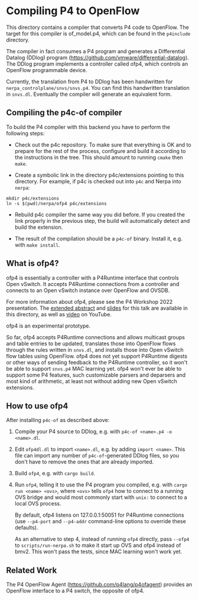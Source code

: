 # Compiling P4 to OpenFlow

This directory contains a compiler that converts P4 code to OpenFlow.
The target for this compiler is of_model.p4, which can be found in the
`p4include` directory.

The compiler in fact consumes a P4 program and generates a
Differential Datalog (DDlog) program
(https://github.com/vmware/differential-datalog).  The DDlog program
implements a controller called ofp4, which controls an OpenFlow
programmable device.

Currently, the translation from P4 to DDlog has been handwritten for
`nerpa_controlplane/snvs/snvs.p4`.  You can find this handwritten
translation in `snvs.dl`.  Eventually the compiler will generate an
equivalent form.

## Compiling the p4c-of compiler

To build the P4 compiler with this backend you have to perform the
following steps:

* Check out the p4c repository.  To make sure that everything is OK
  and to prepare for the rest of the process, configure and build it
  according to the instructions in the tree.  This should amount to
  running `cmake` then `make`.

* Create a symbolic link in the directory p4c/extensions pointing to
  this directory.  For example, if p4c is checked out into `p4c` and
  Nerpa into `nerpa`:

```
mkdir p4c/extensions
ln -s $(pwd)/nerpa/ofp4 p4c/extensions
```

* Rebuild p4c compiler the same way you did before.  If you created
  the link properly in the previous step, the build will automatically
  detect and build the extension.

* The result of the compilation should be a `p4c-of` binary.  Install
  it, e.g. with `make install`.

## What is ofp4?

ofp4 is essentially a controller with a P4Runtime interface that
controls Open vSwitch.  It accepts P4Runtime connections from a
controller and connects to an Open vSwitch instance over OpenFlow and
OVSDB.

For more information about ofp4, please see the P4 Workshop 2022
presentation.  The [extended abstract](p4-workshop-paper.pdf) and
[slides](p4-workshop-slides.pdf) for this talk are available in this
directory, as well as
[video](https://www.youtube.com/watch?v=OpBa7s8EcLg) on YouTube.

ofp4 is an experimental prototype.

So far, ofp4 accepts P4Runtime connections and allows multicast groups
and table entries to be updated, translates those into OpenFlow flows
through the rules written in `snvs.dl`, and installs those into Open
vSwitch flow tables using OpenFlow.  ofp4 does not yet support
P4Runtime digests or other ways of sending feedback to the P4Runtime
controller, so it won't be able to support `snvs.p4` MAC learning yet.
ofp4 won't ever be able to support some P4 features, such customizable
parsers and deparsers and most kind of arithmetic, at least not
without adding new Open vSwitch extensions.

## How to use ofp4

After installing `p4c-of` as described above:

1. Compile your P4 source to DDlog, e.g. with `p4c-of <name>.p4 -o
   <name>.dl`.

2. Edit `ofp4dl.dl` to import `<name>.dl`, e.g. by adding `import
   <name>`.  This file can import any number of `p4c-of`-generated
   DDlog files, so you don't have to remove the ones that are already
   imported.

3. Build `ofp4`, e.g. with `cargo build`.

4. Run `ofp4`, telling it to use the P4 program you compiled,
   e.g. with `cargo run <name> <ovs>`, where `<ovs>` tells `ofp4` how
   to connect to a running OVS bridge and would most commonly start
   with `unix:` to connect to a local OVS process.

   By default, ofp4 listens on 127.0.0.1:50051 for P4Runtime
   connections (use `--p4-port` and `--p4-addr` command-line options
   to override these defaults).

   As an alternative to step 4, instead of running `ofp4` directly,
   pass `--ofp4` to `scripts/run-nerpa.sh` to make it start up OVS and
   ofp4 instead of bmv2.  This won't pass the tests, since MAC
   learning won't work yet.

## Related Work

The P4 OpenFlow Agent (https://github.com/p4lang/p4ofagent) provides
an OpenFlow interface to a P4 switch, the opposite of ofp4.
